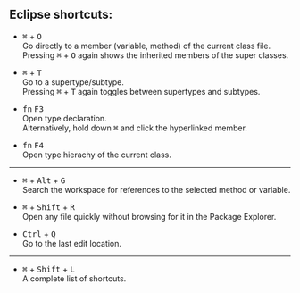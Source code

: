 Eclipse shortcuts:
---

- <kbd>⌘</kbd> + <kbd>O</kbd>  
Go directly to a member (variable, method) of the current class file.  
Pressing <kbd>⌘</kbd> + <kbd>O</kbd> again shows the inherited members of the super classes. 

- <kbd>⌘</kbd> + <kbd>T</kbd>  
Go to a supertype/subtype.  
Pressing <kbd>⌘</kbd> + <kbd>T</kbd> again toggles between supertypes and subtypes.

- <kbd>fn</kbd> <kbd>F3</kbd>   
Open type declaration.  
Alternatively, hold down <kbd>⌘</kbd> and click the hyperlinked member.

- <kbd>fn</kbd> <kbd>F4</kbd>  
Open type hierachy of the current class.

---

- <kbd>⌘</kbd> + <kbd>Alt</kbd> + <kbd>G</kbd>  
Search the workspace for references to the selected method or variable.

- <kbd>⌘</kbd> + <kbd>Shift</kbd> + <kbd>R</kbd>  
Open any file quickly without browsing for it in the Package Explorer.

- <kbd>Ctrl</kbd> + <kbd>Q</kbd>  
Go to the last edit location.

---

- <kbd>⌘</kbd> + <kbd>Shift</kbd> + <kbd>L</kbd>  
A complete list of shortcuts.



